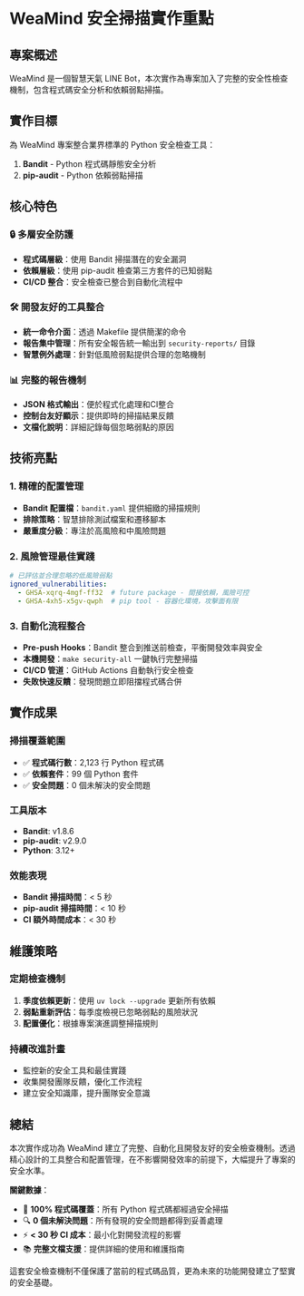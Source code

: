 # WeaMind 安全掃描實作重點

## 專案概述

WeaMind 是一個智慧天氣 LINE Bot，本次實作為專案加入了完整的安全性檢查機制，包含程式碼安全分析和依賴弱點掃描。

## 實作目標

為 WeaMind 專案整合業界標準的 Python 安全檢查工具：
1. **Bandit** - Python 程式碼靜態安全分析
2. **pip-audit** - Python 依賴弱點掃描

## 核心特色

### 🔒 多層安全防護
- **程式碼層級**：使用 Bandit 掃描潛在的安全漏洞
- **依賴層級**：使用 pip-audit 檢查第三方套件的已知弱點
- **CI/CD 整合**：安全檢查已整合到自動化流程中

### 🛠️ 開發友好的工具整合
- **統一命令介面**：透過 Makefile 提供簡潔的命令
- **報告集中管理**：所有安全報告統一輸出到 `security-reports/` 目錄
- **智慧例外處理**：針對低風險弱點提供合理的忽略機制

### 📊 完整的報告機制
- **JSON 格式輸出**：便於程式化處理和CI整合
- **控制台友好顯示**：提供即時的掃描結果反饋
- **文檔化說明**：詳細記錄每個忽略弱點的原因

## 技術亮點

### 1. 精確的配置管理
- **Bandit 配置檔**：`bandit.yaml` 提供細緻的掃描規則
- **排除策略**：智慧排除測試檔案和遷移腳本
- **嚴重度分級**：專注於高風險和中風險問題

### 2. 風險管理最佳實踐
```yaml
# 已評估並合理忽略的低風險弱點
ignored_vulnerabilities:
  - GHSA-xqrq-4mgf-ff32  # future package - 間接依賴，風險可控
  - GHSA-4xh5-x5gv-qwph  # pip tool - 容器化環境，攻擊面有限
```

### 3. 自動化流程整合
- **Pre-push Hooks**：Bandit 整合到推送前檢查，平衡開發效率與安全
- **本機開發**：`make security-all` 一鍵執行完整掃描
- **CI/CD 管道**：GitHub Actions 自動執行安全檢查
- **失敗快速反饋**：發現問題立即阻擋程式碼合併

## 實作成果

### 掃描覆蓋範圍
- ✅ **程式碼行數**：2,123 行 Python 程式碼
- ✅ **依賴套件**：99 個 Python 套件
- ✅ **安全問題**：0 個未解決的安全問題

### 工具版本
- **Bandit**: v1.8.6
- **pip-audit**: v2.9.0
- **Python**: 3.12+

### 效能表現
- **Bandit 掃描時間**：< 5 秒
- **pip-audit 掃描時間**：< 10 秒
- **CI 額外時間成本**：< 30 秒

## 維護策略

### 定期檢查機制
1. **季度依賴更新**：使用 `uv lock --upgrade` 更新所有依賴
2. **弱點重新評估**：每季度檢視已忽略弱點的風險狀況
3. **配置優化**：根據專案演進調整掃描規則

### 持續改進計畫
- 監控新的安全工具和最佳實踐
- 收集開發團隊反饋，優化工作流程
- 建立安全知識庫，提升團隊安全意識

## 總結

本次實作成功為 WeaMind 建立了完整、自動化且開發友好的安全檢查機制。透過精心設計的工具整合和配置管理，在不影響開發效率的前提下，大幅提升了專案的安全水準。

**關鍵數據**：
- 🎯 **100% 程式碼覆蓋**：所有 Python 程式碼都經過安全掃描
- 🔍 **0 個未解決問題**：所有發現的安全問題都得到妥善處理
- ⚡ **< 30 秒 CI 成本**：最小化對開發流程的影響
- 📚 **完整文檔支援**：提供詳細的使用和維護指南

這套安全檢查機制不僅保護了當前的程式碼品質，更為未來的功能開發建立了堅實的安全基礎。
